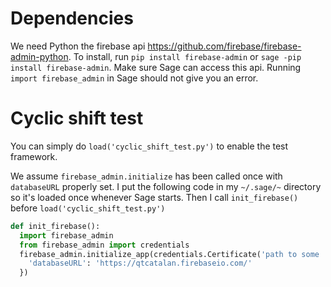 # Dependencies

We need Python the firebase api https://github.com/firebase/firebase-admin-python. To install, run `pip install firebase-admin` or `sage -pip install firebase-admin`.
Make sure Sage can access this api.  Running `import firebase_admin` in Sage should not give you an error.


# Cyclic shift test
You can simply do `load('cyclic_shift_test.py')` to enable the test framework.  

We assume `firebase_admin.initialize` has been called once with `databaseURL` properly set.  I put the following code in my `~/.sage/~` directory so it's loaded once whenever Sage starts.  Then I call `init_firebase()` before `load('cyclic_shift_test.py')`
``` python
def init_firebase():
  import firebase_admin
  from firebase_admin import credentials
  firebase_admin.initialize_app(credentials.Certificate('path to some .json file'), {
    'databaseURL': 'https://qtcatalan.firebaseio.com/'
  })
```